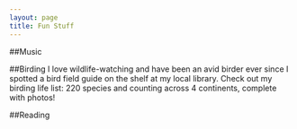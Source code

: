 ```yaml
---
layout: page
title: Fun Stuff
---
```


##Music

##Birding
I love wildlife-watching and have been an avid birder ever since I spotted a bird field guide on the shelf at my local library. Check out my birding life list: 220 species and counting across 4 continents, complete with photos!

##Reading